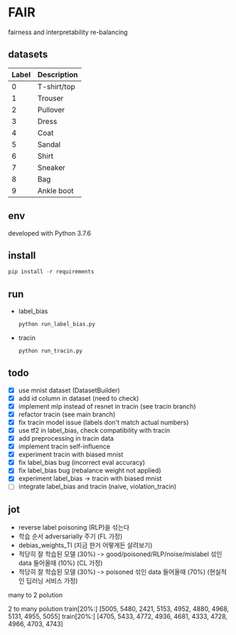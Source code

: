 # FAIR

fairness and interpretability re-balancing

## datasets

| Label | Description |
| --- | --- |
| 0 | T-shirt/top |
| 1 | Trouser |
| 2 | Pullover |
| 3 | Dress |
| 4 | Coat |
| 5 | Sandal |
| 6 | Shirt |
| 7 | Sneaker |
| 8 | Bag |
| 9 | Ankle boot |

## env

developed with Python 3.7.6

## install
  
```Python
pip install -r requirements
```

## run

- label_bias

    ```Python
    python run_label_bias.py
    ```

- tracin

    ```Python
    python run_tracin.py
    ```

## todo

- [x] use mnist dataset (DatasetBuilder)
- [x] add id column in dataset (need to check)
- [x] implement mlp instead of resnet in tracin (see tracin branch)
- [x] refactor tracin (see main branch)
- [X] fix tracin model issue (labels don't match actual numbers)
- [X] use tf2 in label_bias, check compatibility with tracin
- [X] add preprocessing in tracin data
- [X] implement tracin self-influence
- [X] experiment tracin with biased mnist
- [X] fix label_bias bug (incorrect eval accuracy)
- [X] fix label_bias bug (rebalance weight not applied)
- [X] experiment label_bias -> tracin with biased mnist
- [ ] integrate label_bias and tracin (naive, violation_tracin)

## jot

- reverse label poisoning (RLP)을 섞는다
- 학습 순서 adversarially 주기 (FL 가정)
- debias_weights_TI (지금 한거 어떻게든 살려보기)
- 적당히 잘 학습된 모델 (30%) -> good/poisoned/RLP/noise/mislabel 섞인 data 들어올때 (10%) (CL 가정)
- 적당히 잘 학습된 모델 (30%) -> poisoned 섞인 data 들어올때 (70%) (현실적인 딥러닝 서비스 가정)

many to 2 polution

2 to many polution
train[20%:] [5005, 5480, 2421, 5153, 4952, 4880, 4968, 5131, 4955, 5055]
train[20%:] [4705, 5433, 4772, 4936, 4681, 4333, 4728, 4966, 4703, 4743]